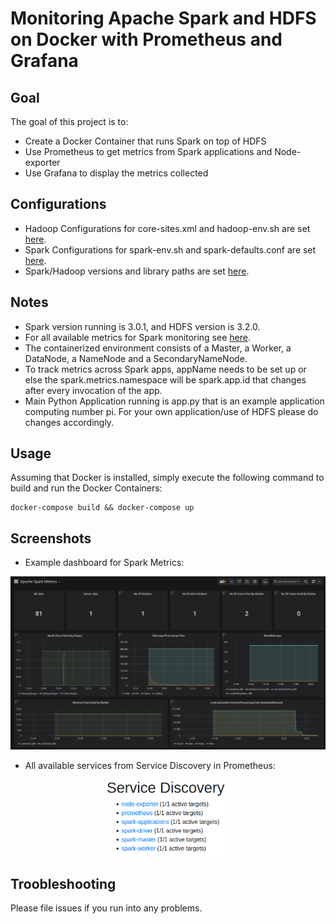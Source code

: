 # Monitoring Apache Spark and HDFS on Docker with Prometheus and Grafana

## Goal
The goal of this project is to:
- Create a Docker Container that runs Spark on top of HDFS
- Use Prometheus to get metrics from Spark applications and Node-exporter
- Use Grafana to display the metrics collected

## Configurations
- Hadoop Configurations for core-sites.xml and hadoop-env.sh are set [here]().
- Spark Configurations for spark-env.sh and spark-defaults.conf are set [here]().
- Spark/Hadoop versions and library paths are set [here]().

## Notes
- Spark version running is 3.0.1, and HDFS version is 3.2.0.
- For all available metrics for Spark monitoring see [here](https://spark.apache.org/docs/2.2.0/monitoring.html#metrics).
- The containerized environment consists of a Master, a Worker, a DataNode, a NameNode and a SecondaryNameNode.
- To track metrics across Spark apps, appName needs to be set up or else the spark.metrics.namespace will be spark.app.id that changes after every invocation of the app.
- Main Python Application running is app.py that is an example application computing number pi. For your own application/use of HDFS please do changes accordingly.

## Usage
Assuming that Docker is installed, simply execute the following command to build and run the Docker Containers:
```
docker-compose build && docker-compose up
```
## Screenshots
- Example dashboard for Spark Metrics:
<div style="display:block;margin:auto;height:80%;width:80% text-align:center;">
  <img src="./screenshot/spark-dashboard.png">
</div>

- All available services from Service Discovery in Prometheus:
<div style="display:block;margin:auto;height:40%;width:40%; text-align:center;">
  <img src="./screenshot/services.png">
</div>

## Troobleshooting
Please file issues if you run into any problems.